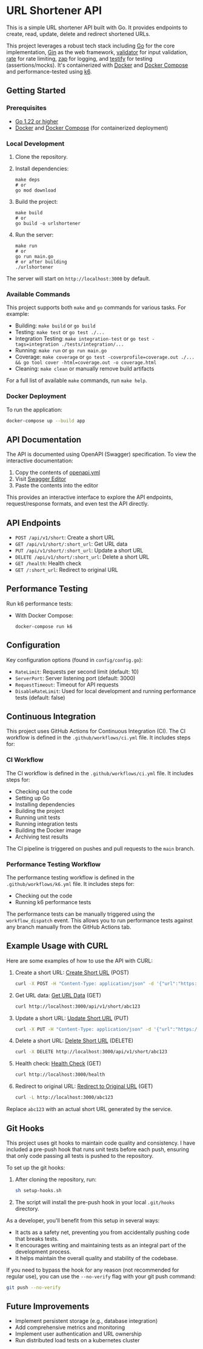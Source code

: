 # URL Shortener API

This is a simple URL shortener API built with Go. It provides endpoints to create, read, update, delete and redirect shortened URLs.

This project leverages a robust tech stack including [Go](https://github.com/golang/go) for the core implementation, [Gin](https://github.com/gin-gonic/gin) as the web framework, [validator](https://github.com/go-playground/validator) for input validation, [rate](https://pkg.go.dev/golang.org/x/time/rate) for rate limiting, [zap](https://github.com/uber-go/zap) for logging, and [testify](https://github.com/stretchr/testify) for testing (assertions/mocks). It's containerized with [Docker](https://www.docker.com/) and [Docker Compose](https://docs.docker.com/compose/) and performance-tested using [k6](https://k6.io/).

## Getting Started

### Prerequisites

- [Go 1.22 or higher](https://golang.org/doc/install)
- [Docker](https://docs.docker.com/get-docker/) and [Docker Compose](https://docs.docker.com/compose/install/) (for containerized deployment)

### Local Development

1. Clone the repository.

2. Install dependencies:
   ```
   make deps
   # or
   go mod download
   ```

3. Build the project:
   ```
   make build
   # or
   go build -o urlshortener
   ```

4. Run the server:
   ```
   make run
   # or
   go run main.go
   # or after building
   ./urlshortener
   ```

The server will start on `http://localhost:3000` by default.

### Available Commands

This project supports both `make` and `go` commands for various tasks. For example:

- Building: `make build` or `go build`
- Testing: `make test` or `go test ./...`
- Integration Testing: `make integration-test` or `go test -tags=integration ./tests/integration/...`
- Running: `make run` or `go run main.go`
- Coverage: `make coverage` or `go test -coverprofile=coverage.out ./... && go tool cover -html=coverage.out -o coverage.html`
- Cleaning: `make clean` or manually remove build artifacts

For a full list of available `make` commands, run `make help`.

### Docker Deployment

   To run the application:
   ```sh
   docker-compose up --build app
   ```

## API Documentation

The API is documented using OpenAPI (Swagger) specification. To view the interactive documentation:

1. Copy the contents of [openapi.yml](openapi.yaml)
2. Visit [Swagger Editor](https://editor.swagger.io/)
3. Paste the contents into the editor

This provides an interactive interface to explore the API endpoints, request/response formats, and even test the API directly.

## API Endpoints

- `POST /api/v1/short`: Create a short URL
- `GET /api/v1/short/:short_url`: Get URL data
- `PUT /api/v1/short/:short_url`: Update a short URL
- `DELETE /api/v1/short/:short_url`: Delete a short URL
- `GET /health`: Health check
- `GET /:short_url`: Redirect to original URL

## Performance Testing

Run k6 performance tests:

- With Docker Compose:
  ```
  docker-compose run k6
  ```
  
## Configuration

Key configuration options (found in `config/config.go`):

- `RateLimit`: Requests per second limit (default: 10)
- `ServerPort`: Server listening port (default: 3000)
- `RequestTimeout`: Timeout for API requests
- `DisableRateLimit`: Used for local development and running performance tests (default: false)

## Continuous Integration

This project uses GitHub Actions for Continuous Integration (CI). The CI workflow is defined in the `.github/workflows/ci.yml` file. It includes steps for:

### CI Workflow
The CI workflow is defined in the `.github/workflows/ci.yml` file. It includes steps for:
- Checking out the code
- Setting up Go
- Installing dependencies
- Building the project
- Running unit tests
- Running integration tests
- Building the Docker image
- Archiving test results

The CI pipeline is triggered on pushes and pull requests to the `main` branch.

### Performance Testing Workflow
The performance testing workflow is defined in the `.github/workflows/k6.yml` file. It includes steps for:
- Checking out the code
- Running k6 performance tests

The performance tests can be manually triggered using the `workflow_dispatch` event. This allows you to run performance tests against any branch manually from the GitHub Actions tab.

## Example Usage with CURL

Here are some examples of how to use the API with CURL:

1. Create a short URL:
   [Create Short URL](http://localhost:3000/api/v1/short) (POST)
   ```sh
   curl -X POST -H "Content-Type: application/json" -d '{"url":"https://www.example.com/very/long/url"}' http://localhost:3000/api/v1/short
   ```

2. Get URL data:
   [Get URL Data](http://localhost:3000/api/v1/short/abc123) (GET)
   ```sh
   curl http://localhost:3000/api/v1/short/abc123
   ```

3. Update a short URL:
   [Update Short URL](http://localhost:3000/api/v1/short/abc123) (PUT)
   ```sh
   curl -X PUT -H "Content-Type: application/json" -d '{"url":"https://www.example.com/updated/url"}' http://localhost:3000/api/v1/short/abc123
   ```

4. Delete a short URL:
   [Delete Short URL](http://localhost:3000/api/v1/short/abc123) (DELETE)
   ```sh
   curl -X DELETE http://localhost:3000/api/v1/short/abc123
   ```

5. Health check:
   [Health Check](http://localhost:3000/health) (GET)
   ```sh
   curl http://localhost:3000/health
   ```

6. Redirect to original URL:
   [Redirect to Original URL](http://localhost:3000/abc123) (GET)
   ```sh
   curl -L http://localhost:3000/abc123
   ```

Replace `abc123` with an actual short URL generated by the service.
## Git Hooks

This project uses git hooks to maintain code quality and consistency. I have included a pre-push hook that runs unit tests before each push, ensuring that only code passing all tests is pushed to the repository.

To set up the git hooks:

1. After cloning the repository, run:
   ```sh
   sh setup-hooks.sh
   ```

2. The script will install the pre-push hook in your local `.git/hooks` directory.

As a developer, you'll benefit from this setup in several ways:
- It acts as a safety net, preventing you from accidentally pushing code that breaks tests.
- It encourages writing and maintaining tests as an integral part of the development process.
- It helps maintain the overall quality and stability of the codebase.

If you need to bypass the hook for any reason (not recommended for regular use), you can use the `--no-verify` flag with your git push command:

```sh
git push --no-verify
```

## Future Improvements

- Implement persistent storage (e.g., database integration)
- Add comprehensive metrics and monitoring
- Implement user authentication and URL ownership
- Run distributed load tests on a kubernetes cluster

